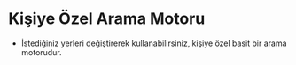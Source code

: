 # Kişiye Özel Arama Motoru

- İstediğiniz yerleri değiştirerek kullanabilirsiniz, kişiye özel basit bir arama motorudur.

